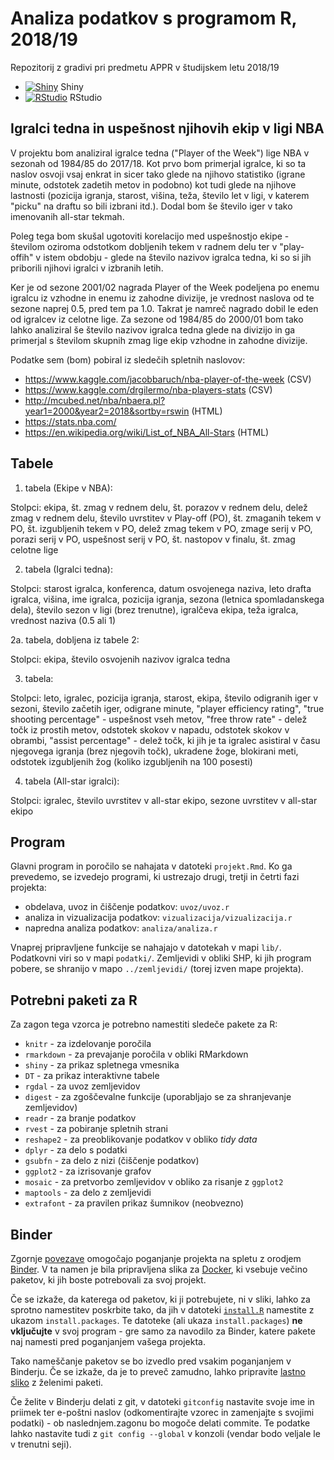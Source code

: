 # Analiza podatkov s programom R, 2018/19

Repozitorij z gradivi pri predmetu APPR v študijskem letu 2018/19

* [![Shiny](http://mybinder.org/badge.svg)](http://beta.mybinder.org/v2/gh/dePauk/APPR-2018-19/master?urlpath=shiny/APPR-2018-19/projekt.Rmd) Shiny
* [![RStudio](http://mybinder.org/badge.svg)](http://beta.mybinder.org/v2/gh/dePauk/APPR-2018-19/master?urlpath=rstudio) RStudio

## Igralci tedna in uspešnost njihovih ekip v ligi NBA

V projektu bom analiziral igralce tedna ("Player of the Week") lige NBA v sezonah od 1984/85 do 2017/18. Kot prvo bom primerjal igralce, ki so ta naslov osvoji vsaj enkrat in sicer tako glede na njihovo statistiko (igrane minute, odstotek zadetih metov in podobno) kot tudi glede na njihove lastnosti (pozicija igranja, starost, višina, teža, število let v ligi, v katerem "picku" na draftu so bili izbrani itd.). Dodal bom še število iger v tako imenovanih all-star tekmah.

Poleg tega bom skušal ugotoviti korelacijo med uspešnostjo ekipe - številom oziroma odstotkom dobljenih tekem v radnem delu ter v "play-offih" v istem obdobju - glede na število nazivov igralca tedna, ki so si jih priborili njihovi igralci v izbranih letih.

Ker je od sezone 2001/02 nagrada Player of the Week podeljena po enemu igralcu iz vzhodne in enemu iz zahodne divizije, je vrednost naslova od te sezone naprej 0.5, pred tem pa 1.0. Takrat je namreč nagrado dobil le eden od igralcev iz celotne lige. Za sezone od 1984/85 do 2000/01 bom tako lahko analiziral še število nazivov igralca tedna glede na divizijo in ga primerjal s številom skupnih zmag lige ekip vzhodne in zahodne divizije.


Podatke sem (bom) pobiral iz sledečih spletnih naslovov:

* https://www.kaggle.com/jacobbaruch/nba-player-of-the-week (CSV)
* https://www.kaggle.com/drgilermo/nba-players-stats (CSV)
* http://mcubed.net/nba/nbaera.pl?year1=2000&year2=2018&sortby=rswin (HTML)
* https://stats.nba.com/
* https://en.wikipedia.org/wiki/List_of_NBA_All-Stars (HTML)

## Tabele

1. tabela (Ekipe v NBA):

Stolpci: ekipa, št. zmag v rednem delu, št. porazov v rednem delu, delež zmag v rednem delu, število uvrstitev v Play-off (PO), št. zmaganih tekem v PO, št. izgubljenih tekem v PO, delež zmag tekem v PO, zmage serij v PO, porazi serij v PO, uspešnost serij v PO, št. nastopov v finalu, št. zmag celotne lige

2. tabela (Igralci tedna):

Stolpci: starost igralca, konferenca, datum osvojenega naziva, leto drafta igralca, višina, ime igralca, pozicija igranja, sezona (letnica spomladanskega dela), število sezon v ligi (brez trenutne), igralčeva ekipa, teža igralca, vrednost naziva (0.5 ali 1)

  2a. tabela, dobljena iz tabele 2:
  
  Stolpci: ekipa, število osvojenih nazivov igralca tedna

3. tabela: 

Stolpci: leto, igralec, pozicija igranja, starost, ekipa, število odigranih iger v sezoni, število začetih iger, odigrane minute, "player efficiency rating", "true shooting percentage" - uspešnost vseh metov, "free throw rate" - delež točk iz prostih metov, odstotek skokov v napadu, odstotek skokov v obrambi, "assist percentage" - delež točk, ki jih je ta igralec asistiral v času njegovega igranja (brez njegovih točk), ukradene žoge, blokirani meti, odstotek izgubljenih žog (koliko izgubljenih na 100 posesti)

4. tabela (All-star igralci):

  Stolpci: igralec, število uvrstitev v all-star ekipo, sezone uvrstitev v all-star ekipo



## Program

Glavni program in poročilo se nahajata v datoteki `projekt.Rmd`.
Ko ga prevedemo, se izvedejo programi, ki ustrezajo drugi, tretji in četrti fazi projekta:

* obdelava, uvoz in čiščenje podatkov: `uvoz/uvoz.r`
* analiza in vizualizacija podatkov: `vizualizacija/vizualizacija.r`
* napredna analiza podatkov: `analiza/analiza.r`

Vnaprej pripravljene funkcije se nahajajo v datotekah v mapi `lib/`.
Podatkovni viri so v mapi `podatki/`.
Zemljevidi v obliki SHP, ki jih program pobere,
se shranijo v mapo `../zemljevidi/` (torej izven mape projekta).

## Potrebni paketi za R

Za zagon tega vzorca je potrebno namestiti sledeče pakete za R:

* `knitr` - za izdelovanje poročila
* `rmarkdown` - za prevajanje poročila v obliki RMarkdown
* `shiny` - za prikaz spletnega vmesnika
* `DT` - za prikaz interaktivne tabele
* `rgdal` - za uvoz zemljevidov
* `digest` - za zgoščevalne funkcije (uporabljajo se za shranjevanje zemljevidov)
* `readr` - za branje podatkov
* `rvest` - za pobiranje spletnih strani
* `reshape2` - za preoblikovanje podatkov v obliko *tidy data*
* `dplyr` - za delo s podatki
* `gsubfn` - za delo z nizi (čiščenje podatkov)
* `ggplot2` - za izrisovanje grafov
* `mosaic` - za pretvorbo zemljevidov v obliko za risanje z `ggplot2`
* `maptools` - za delo z zemljevidi
* `extrafont` - za pravilen prikaz šumnikov (neobvezno)

## Binder

Zgornje [povezave](#analiza-podatkov-s-programom-r-201819)
omogočajo poganjanje projekta na spletu z orodjem [Binder](https://mybinder.org/).
V ta namen je bila pripravljena slika za [Docker](https://www.docker.com/),
ki vsebuje večino paketov, ki jih boste potrebovali za svoj projekt.

Če se izkaže, da katerega od paketov, ki ji potrebujete, ni v sliki,
lahko za sprotno namestitev poskrbite tako,
da jih v datoteki [`install.R`](install.R) namestite z ukazom `install.packages`.
Te datoteke (ali ukaza `install.packages`) **ne vključujte** v svoj program -
gre samo za navodilo za Binder, katere pakete naj namesti pred poganjanjem vašega projekta.

Tako nameščanje paketov se bo izvedlo pred vsakim poganjanjem v Binderju.
Če se izkaže, da je to preveč zamudno,
lahko pripravite [lastno sliko](https://github.com/jaanos/APPR-docker) z želenimi paketi.

Če želite v Binderju delati z git,
v datoteki `gitconfig` nastavite svoje ime in priimek ter e-poštni naslov
(odkomentirajte vzorec in zamenjajte s svojimi podatki) -
ob naslednjem.zagonu bo mogoče delati commite.
Te podatke lahko nastavite tudi z `git config --global` v konzoli
(vendar bodo veljale le v trenutni seji).
